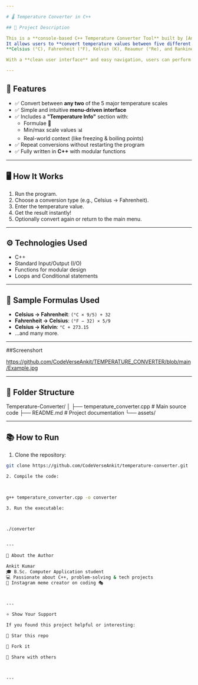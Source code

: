 ```yaml
---

# 🌡️ Temperature Converter in C++

## 📌 Project Description

This is a **console-based C++ Temperature Converter Tool** built by [Ankit] ( https://github.com/CodeVerseAnkit ). 
It allows users to **convert temperature values between five different scales**:  
**Celsius (°C), Fahrenheit (°F), Kelvin (K), Reaumur (°Re), and Rankine (°Ra).**

With a **clean user interface** and easy navigation, users can perform **20 different types of temperature conversions** along with reference information and formulas.

---
```


## 🚀 Features

- ✅ Convert between **any two** of the 5 major temperature scales
- ✅ Simple and intuitive **menu-driven interface**
- ✅ Includes a **"Temperature Info"** section with:
  - Formulae 📐
  - Min/max scale values 📊
  - Real-world context (like freezing & boiling points)
- ✅ Repeat conversions without restarting the program
- ✅ Fully written in **C++** with modular functions

---

## 🖥️ How It Works

1. Run the program.
2. Choose a conversion type (e.g., Celsius → Fahrenheit).
3. Enter the temperature value.
4. Get the result instantly!
5. Optionally convert again or return to the main menu.

---

## ⚙️ Technologies Used

- C++
- Standard Input/Output (I/O)
- Functions for modular design
- Loops and Conditional statements

---

## 🧠 Sample Formulas Used

- **Celsius → Fahrenheit**: `(°C × 9/5) + 32`
- **Fahrenheit → Celsius**: `(°F − 32) × 5/9`
- **Celsius → Kelvin**: `°C + 273.15`
- ...and many more.

---

##Screenshort

https://github.com/CodeVerseAnkit/TEMPERATURE_CONVERTER/blob/main/Example.jpg

---

## 📂 Folder Structure

Temperature-Converter/ │ ├── temperature_converter.cpp    # Main source code ├── README.md                    # Project documentation └── assets/ 

---

## 📚 How to Run

1. Clone the repository:
```bash
git clone https://github.com/CodeVerseAnkit/temperature-converter.git

2. Compile the code:



g++ temperature_converter.cpp -o converter

3. Run the executable:



./converter


---

🙋 About the Author

Ankit Kumar
🎓 B.Sc. Computer Application student
💻 Passionate about C++, problem-solving & tech projects
📸 Instagram meme creator on coding 🎭



---

⭐️ Show Your Support

If you found this project helpful or interesting:

🌟 Star this repo

🍴 Fork it

📢 Share with others



---
